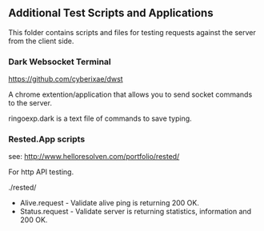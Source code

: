 ## Additional Test Scripts and Applications

This folder contains scripts and files for testing requests against the server from the client side.

### Dark Websocket Terminal

https://github.com/cyberixae/dwst

A chrome extention/application that allows you to send socket commands to the server.

ringoexp.dark is a text file of commands to save typing.

### Rested.App scripts

see: http://www.helloresolven.com/portfolio/rested/

For http API testing.

./rested/<file>

- Alive.request - Validate alive ping is returning 200 OK.
- Status.request - Validate server is returning statistics, information and 200 OK.
